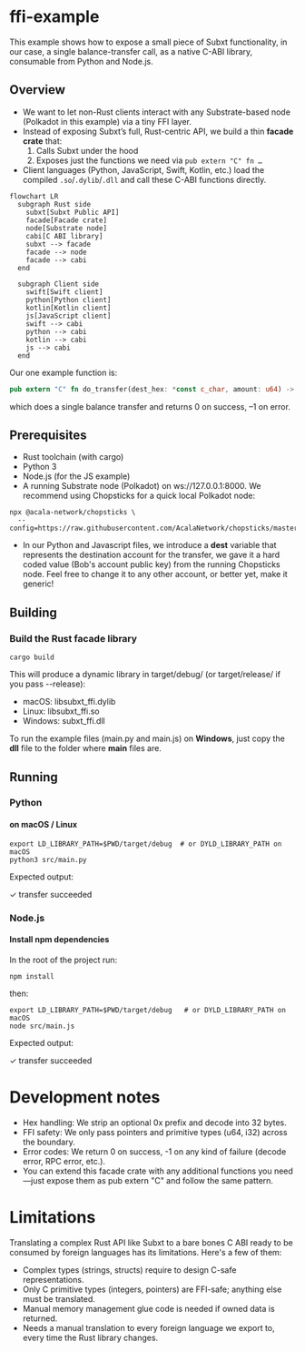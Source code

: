 # ffi-example

This example shows how to expose a small piece of Subxt functionality, in our case, a single balance-transfer call, as a native C-ABI library, consumable from Python and Node.js.

## Overview

- We want to let non-Rust clients interact with any Substrate-based node (Polkadot in this example) via a tiny FFI layer.
- Instead of exposing Subxt’s full, Rust-centric API, we build a thin **facade crate** that:
  1. Calls Subxt under the hood  
  2. Exposes just the functions we need via `pub extern "C" fn …`  
- Client languages (Python, JavaScript, Swift, Kotlin, etc.) load the compiled `.so`/`.dylib`/`.dll` and call these C-ABI functions directly.

```mermaid
flowchart LR
  subgraph Rust side
    subxt[Subxt Public API]
    facade[Facade crate]
    node[Substrate node]
    cabi[C ABI library]
    subxt --> facade
    facade --> node
    facade --> cabi
  end

  subgraph Client side
    swift[Swift client]
    python[Python client]
    kotlin[Kotlin client]
    js[JavaScript client]
    swift --> cabi
    python --> cabi
    kotlin --> cabi
    js --> cabi
  end
```

Our one example function is:

```rust
pub extern "C" fn do_transfer(dest_hex: *const c_char, amount: u64) -> i32
```

which does a single balance transfer and returns 0 on success, –1 on error.

## Prerequisites
- Rust toolchain (with cargo)
- Python 3
- Node.js (for the JS example)
- A running Substrate node (Polkadot) on ws://127.0.0.1:8000. We recommend using Chopsticks for a quick local Polkadot node:

```shell
npx @acala-network/chopsticks \
  --config=https://raw.githubusercontent.com/AcalaNetwork/chopsticks/master/configs/polkadot.yml

```
- In our Python and Javascript files, we introduce a **dest** variable that represents the destination account for the transfer, we gave it a hard coded value (Bob's account public key) from the running Chopsticks node. Feel free to change it to any other account, or better yet, make it generic!

## Building

### Build the Rust facade library

```shell
cargo build
```

This will produce a dynamic library in target/debug/ (or target/release/ if you pass --release):
- macOS: libsubxt_ffi.dylib
- Linux:  libsubxt_ffi.so
- Windows: subxt_ffi.dll

To run the example files (main.py and main.js) on **Windows**, just copy the **dll** file to the folder where **main** files are.


## Running

### Python

#### on macOS / Linux

```shell
export LD_LIBRARY_PATH=$PWD/target/debug  # or DYLD_LIBRARY_PATH on macOS
python3 src/main.py
```

Expected output:

✓ transfer succeeded

### Node.js

#### Install npm dependencies
In the root of the project run:

```shell
npm install
```

then:

``` shell
export LD_LIBRARY_PATH=$PWD/target/debug   # or DYLD_LIBRARY_PATH on macOS
node src/main.js
```

Expected output:

✓ transfer succeeded

# Development notes
- Hex handling: We strip an optional 0x prefix and decode into 32 bytes.
- FFI safety: We only pass pointers and primitive types (u64, i32) across the boundary.
- Error codes: We return 0 on success, -1 on any kind of failure (decode error, RPC error, etc.).
- You can extend this facade crate with any additional functions you need—just expose them as pub extern "C" and follow the same pattern.

# Limitations
Translating a complex Rust API like Subxt to a bare bones C ABI ready to be consumed by foreign languages has its limitations. Here's a few of them:

- Complex types (strings, structs) require to design C-safe representations.
- Only C primitive types (integers, pointers) are FFI-safe; anything else must be translated.
- Manual memory management glue code is needed if owned data is returned.
- Needs a manual translation to every foreign language we export to, every time the Rust library changes.

